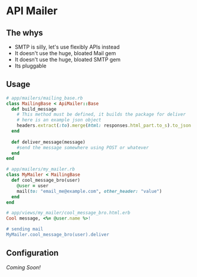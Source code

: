 # API Mailer

## The whys

* SMTP is silly, let's use flexibly APIs instead
* It doesn't use the huge, bloated Mail gem
* It doesn't use the huge, bloated SMTP gem
* Its pluggable

## Usage

```ruby
# app/mailers/mailing_base.rb
class MailingBase < ApiMailer::Base
  def build_message
    # This method must be defined, it builds the package for deliver
    # here is an example json object
    headers.extract(:to).merge(html: responses.html_part.to_s).to_json
  end
  
  def deliver_message(message)
    #send the message somewhere using POST or whatever
  end
end

# app/mailers/my_mailer.rb
class MyMailer < MailingBase
  def cool_message_bro(user)
    @user = user
    mail(to: "email_me@example.com", other_header: "value")
  end
end

# app/views/my_mailer/cool_message_bro.html.erb
Cool message, <%= @user.name %>!

# sending mail
MyMailer.cool_message_bro(user).deliver
```

## Configuration

_*Coming Soon!*_
